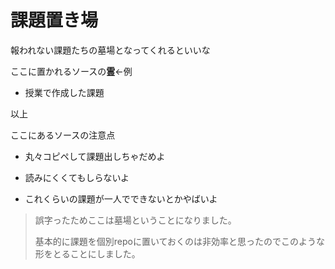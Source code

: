 # 課題置き場

報われない課題たちの墓場となってくれるといいな

ここに置かれるソースの**霊**←例

* 授業で作成した課題

 以上


ここにあるソースの注意点

* 丸々コピペして課題出しちゃだめよ

* 読みにくくてもしらないよ

* これくらいの課題が一人でできないとかやばいよ


> 誤字ったためここは墓場ということになりました。
>
> 基本的に課題を個別repoに置いておくのは非効率と思ったのでこのような形をとることにしました。
